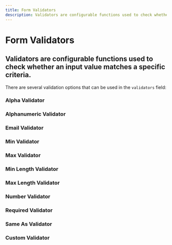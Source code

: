 ```yaml
---
title: Form Validators
description: Validators are configurable functions used to check whether an input value matches a specific criteria.
---
```


<script setup>
import * as examples from '../../../../examples/forms/validation/validators'
</script>

# Form Validators
## Validators are configurable functions used to check whether an input value matches a specific criteria.

There are several validation options that can be used in the `validators` field:

### Alpha Validator

<example :component="examples.IFormValidationValidatorsAlphaExample" :html="examples.IFormValidationValidatorsAlphaExampleHTML" :js="examples.IFormValidationValidatorsAlphaExampleJS"></example>

### Alphanumeric Validator

<example :component="examples.IFormValidationValidatorsAlphanumericExample" :html="examples.IFormValidationValidatorsAlphanumericExampleHTML" :js="examples.IFormValidationValidatorsAlphanumericExampleJS"></example>

### Email Validator

<example :component="examples.IFormValidationValidatorsEmailExample" :html="examples.IFormValidationValidatorsEmailExampleHTML" :js="examples.IFormValidationValidatorsEmailExampleJS"></example>

### Min Validator

<example :component="examples.IFormValidationValidatorsMinExample" :html="examples.IFormValidationValidatorsMinExampleHTML" :js="examples.IFormValidationValidatorsMinExampleJS"></example>


### Max Validator

<example :component="examples.IFormValidationValidatorsMaxExample" :html="examples.IFormValidationValidatorsMaxExampleHTML" :js="examples.IFormValidationValidatorsMaxExampleJS"></example>

### Min Length Validator

<example :component="examples.IFormValidationValidatorsMinLengthExample" :html="examples.IFormValidationValidatorsMinLengthExampleHTML" :js="examples.IFormValidationValidatorsMinLengthExampleJS"></example>

### Max Length Validator

<example :component="examples.IFormValidationValidatorsMaxLengthExample" :html="examples.IFormValidationValidatorsMaxLengthExampleHTML" :js="examples.IFormValidationValidatorsMaxLengthExampleJS"></example>

### Number Validator

<example :component="examples.IFormValidationValidatorsNumberExample" :html="examples.IFormValidationValidatorsNumberExampleHTML" :js="examples.IFormValidationValidatorsNumberExampleJS"></example>

### Required Validator

<example :component="examples.IFormValidationValidatorsRequiredExample" :html="examples.IFormValidationValidatorsRequiredExampleHTML" :js="examples.IFormValidationValidatorsRequiredExampleJS"></example>

### Same As Validator

<example :component="examples.IFormValidationValidatorsSameAsExample" :html="examples.IFormValidationValidatorsSameAsExampleHTML" :js="examples.IFormValidationValidatorsSameAsExampleJS"></example>

### Custom Validator

<example :component="examples.IFormValidationValidatorsCustomExample" :html="examples.IFormValidationValidatorsCustomExampleHTML" :js="examples.IFormValidationValidatorsCustomExampleJS"></example>
